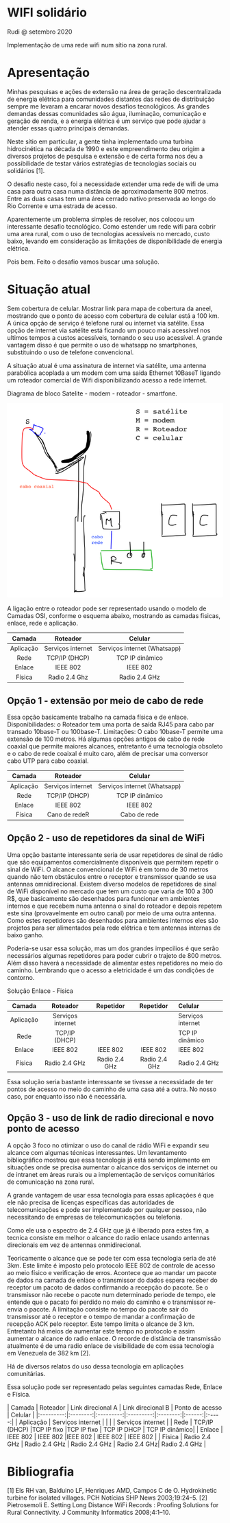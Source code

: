 # WIFI solidário
Rudi @ setembro 2020

Implementação de uma rede wifi num sítio na zona rural.

# Apresentação

Minhas pesquisas e ações de extensão na área de geração descentralizada de energia elétrica para comunidades distantes das redes de distribuição sempre me levaram a encarar novos desafios tecnológicos.
As grandes demandas dessas comunidades são água, iluminação, comunicação e geração de renda, e a energia elétrica é um serviço que pode ajudar a atender essas quatro principais demandas. 

Neste sítio em particular, a gente tinha implementado uma turbina hidrocinética na década de 1990 e este empreendimento deu origim a diversos projetos de pesquisa e extensão e de certa forma nos deu a possibilidade de testar vários estratégias de tecnologias sociais ou solidários [1]. 

O desafio neste caso, foi a necessidade extender uma rede de wifi de uma casa para outra casa numa distância de aproximadamente 800 metros. Entre as duas casas tem uma área cerrado nativo preservada ao longo do Rio Corrente e uma estrada de acesso.

Aparentemente um problema simples de resolver, nos colocou um interessante desafio tecnológico. Como estender um rede wifi para cobrir uma area rural, com o uso de tecnologias acessíveis no mercado, custo baixo, levando em consideração as limitações de disponibilidade de energia elétrica. 

Pois bem. Feito o desafio vamos buscar uma solução.

# Situação atual
Sem cobertura de celular. Mostrar link para mapa de cobertura da aneel, mostrando que o ponto de acesso com cobertura de celular está a 100 km. 
A única opção de serviço é telefone rural ou internet via satélite. Essa opção de internet via satélite está ficando um pouco mais acessível nos ultimos tempos a custos acessíveis, tornando o seu uso acessível. A grande vantagem disso é que permite o uso de whatsapp no smartphones, substituindo o uso de telefone convencional. 

A situação atual é uma assinatura de internet via satélite, uma antenna parabólica acoplada a um modem com uma saida Ethernet 10BaseT ligando um roteador comercial de Wifi disponibilizando acesso a rede internet.

Diagrama de bloco 
Satelite - modem - roteador - smartfone.
 
![](figuras/configuracao_atual.png)

A ligação entre o roteador pode ser representado usando o modelo de Camadas OSI, conforme o esquema abaixo, mostrando as camadas fisicas, enlace, rede e aplicação. 

| Camada    | Roteador          | Celular | 
|:---------:|:-----------------:|:-------:|
| Aplicação | Serviços internet | Serviços internet (Whatsapp)|
| Rede      | TCP/IP (DHCP)     | TCP IP dinâmico| 
| Enlace    | IEEE 802          | IEEE 802       |
| Física    | Radio 2.4 Ghz     | Radio 2.4 GHz  |  



## Opção 1 - extensão por meio de cabo de rede

Essa opção basicamente trabalho na camada física e de enlace.
Disponibilidades: o Roteador tem uma porta de saída RJ45 para cabo par transado 10base-T ou 100base-T.
Limitações: O cabo 10base-T permite uma extensão de 100 metros. 
Há algumas opções antigos de cabo de rede coaxial que permite maiores alcances, entretanto é uma tecnologia obsoleto e o cabo de rede coaixal é muito caro, além de precisar uma conversor cabo UTP para cabo coaxial.

| Camada    | Roteador          | Celular | 
|:---------:|:-----------------:|:-------:|
| Aplicação | Serviços internet | Serviços internet (Whatsapp)|
| Rede      | TCP/IP (DHCP)     | TCP IP dinâmico| 
| Enlace    | IEEE 802          | IEEE 802       |
| Física    | Cano de redeR     | Cabo de rede   |  

## Opção 2 - uso de repetidores da sinal de WiFi

Uma opção bastante interessante seria de usar repetidores de sinal de rádio que são equipamentos comercialmente disponíveis que permitem repetir o sinal de WiFi. 
O alcance convencional de WiFi é em torno de 30 metros quando não tem obstáculos entre o receptor e transmissor quando se usa antennas omnidirecional.
Existem diverso modelos de repetidores de sinal de WiFi disponível no mercado que tem um custo que varia de 100 a 300 R$, que basicamente são desenhados para funcionar em ambientes internos e que recebem numa antenna o sinal do roteador e depois repetem este sina (provavelmente em outro canal) por meio de uma outra antenna. 
Como estes repetidores são desenhados para ambientes internos eles são projetos para ser alimentados pela rede elétrica e tem antennas internas de baixo ganho. 

Poderia-se usar essa solução, mas um dos grandes impecilios é que serão necessários algumas repetidores para poder cubrir o trajeto de 800 metros. Além disso haverá a necessidade de alimentar estes repetidores no meio do caminho. Lembrando que o acesso a eletricidade é um das condições de contorno.

Solução Enlace - Fisica

| Camada    | Roteador          | Repetidor | Repetidor | Celular | 
|:---------:|:-----------------:|:---------:|:---------:|:--------|
| Aplicação | Serviços internet | | | Serviços internet |
| Rede      | TCP/IP (DHCP)     | | | TCP IP dinâmico| 
| Enlace | IEEE 802      | IEEE 802 |IEEE 802  | IEEE 802 |
| Física | Radio 2.4 GHz | Radio 2.4 GHz | Radio 2.4 GHz | Radio 2.4 GHz |

Essa solução seria bastante interessante se tivesse a necessidade de ter pontos de acesso no meio do caminho de uma casa até a outra. No nosso caso, por enquanto isso não é necessária.

## Opção 3 - uso de link de radio direcional e novo ponto de acesso

A opção 3 foco no otimizar o uso do canal de rádio WiFi e expandir seu alcance com algumas técnicas interessantes. 
Um levantamento bibliográfico mostrou que essa tecnologia já está sendo implemento em situações onde se precisa aumentar o alcance dos serviços de internet ou de intranet em áreas rurais ou a implementação de serviços comunitários de comunicação na zona rural.

A grande vantagem de usar essa tecnologia para essas aplicações é que ele não precisa de licenças específicas das autoridades de telecomunicações e pode ser implementado por qualquer pessoa, não necessitando de empresas de telecomunicações ou telefonia. 

Como ele usa o espectro de 2.4 GHz que já é liberado para estes fim, a tecnica consiste em melhor o alcance do radio enlace usando antennas direcionais em vez de antennas onmidirecional.

Teoricamente o alcance que se pode ter com essa tecnologia seria de até 3km. Este limite é imposto pelo protocolo IEEE 802 de controle de acesso ao meio físico e verificação de erros. Acontece que ao mandar um pacote de dados na camada de enlace o transmissor do dados espera receber do receptor um pacoto de dados confirmando a recepção do pacote. Se o transmissor não recebe o pacote num determinado periode de tempo, ele entende que o pacato foi perdido no meio do caminho e o transmissor re-envia o pacote.
A limitação consiste no tempo do pacote sair do transmissor até o receptor e o tempo de mandar a confirmação de recepção ACK pelo receptor. 
Este tempo limita o alcance de 3 km. Entretanto há meios de aumentar este tempo no protocolo e assim aumentar o alcance do radio enlace. O recorde de distância de transmissão atualmente é de uma radio enlace de visibilidade de com essa tecnologia em Venezuela de 382 km  [2].


Há de diversos relatos do uso dessa tecnologia em aplicações comunitárias. 

Essa solução pode ser representado pelas seguintes camadas Rede, Enlace e Física.

| Camada    | Roteador | Link direcional A | Link direcional B | Ponto de acesso | Celular | 
|:---------:|:--------:|:---------:|:---------:|:--------:|:------:|:-----:|
| Aplicação | Serviços internet | | | | Serviços internet |
| Rede      | TCP/IP (DHCP)     |TCP IP fixo |TCP IP fixo | TCP IP DHCP | TCP IP dinâmico| 
| Enlace | IEEE 802      | IEEE 802 |IEEE 802  | IEEE 802 | IEEE 802 |
| Física | Radio 2.4 GHz | Radio 2.4 GHz | Radio 2.4 GHz | Radio 2.4 GHz| Radio 2.4 GHz |




# Bibliografia

[1] Els RH van, Balduino LF, Henriques AMD, Campos C de O. Hydrokinetic turbine for isolated villages. PCH Notícias SHP News 2003;19:24–5.
[2] Pietrosemoli E. Setting Long Distance WiFi Records : Proofing Solutions for Rural Connectivity. J Community Informatics 2008;4:1–10.

